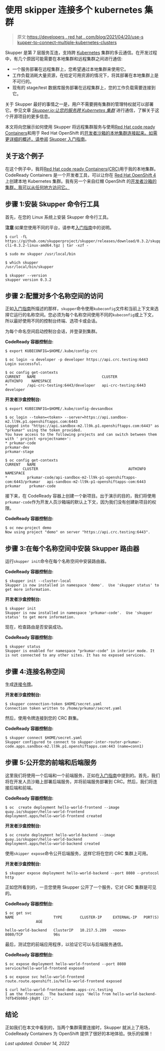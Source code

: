 # 使用 skipper 连接多个 kubernetes 集群

> 原文:[https://developers . red hat . com/blog/2021/04/20/use-s kupper-to-connect-multiple-kubernetes-clusters](https://developers.redhat.com/blog/2021/04/20/use-skupper-to-connect-multiple-kubernetes-clusters)

Skupper 是第 7 层服务互连，支持跨 [Kubernetes](/topics/kubernetes/) 集群的多云通信。在开发过程中，有几个原因可能需要在本地集群和远程集群之间进行通信:

*   一个服务部署在远程集群上，您希望通过本地集群来使用它。
*   工作负载消耗大量资源，在给定可用资源的情况下，将其部署在本地集群上是不可行的。
*   现有的 stage/test 数据库服务部署在远程集群上，您的工作负载需要连接到它。

关于 Skupper 最好的事情之一是，用户不需要拥有集群的管理特权就可以部署它。参见文章 *[Skupper.io:让您的服务跨 Kubernetes 集群](https://developers.redhat.com/blog/2020/01/01/skupper-io-let-your-services-communicate-across-kubernetes-clusters/)* 进行通信，了解关于这个开源项目的更多信息。

本文将向您展示如何使用 Skupper 将远程集群服务与使用[Red Hat code ready Containers](/products/codeready-containers/overview)和用于 Red Hat OpenShift 的[开发者沙箱的本地集群连接起来。如需更详细的概述，请参阅](/developer-sandbox) [Skupper 入门指南](https://skupper.io/start/index.html)。

## 关于这个例子

在这个例子中，我将[Red Hat code ready Containers(CRC)](/products/codeready-containers/overview)用于我的本地集群。CodeReady Containers 是一个开发者工具，可以让你在 [Red Hat OpenShift 4](/products/openshift/overview) 上创建本地 Kubernetes 集群。我有另一个来自红帽 OpenShift 的[开发者沙箱的集群，我可以从任何地方访问它。](/developer-sandbox)

## 步骤 1:安装 Skupper 命令行工具

首先，在您的 Linux 系统上安装 Skupper 命令行工具。

**注意**:如果您使用不同的平台，请参考[入门指南](https://skupper.io/start/index.html#step-1-install-the-skupper-command-line-tool-in-your-environment)中的说明。

```
$ curl -fL https://github.com/skupperproject/skupper/releases/download/0.3.2/skupper-cli-0.3.2-linux-amd64.tgz | tar -xzf -

$ sudo mv skupper /usr/local/bin

$ which skupper 
/usr/local/bin/skupper

$ skupper --version
skupper version 0.3.2

```

## 步骤 2:配置对多个名称空间的访问

正如[入门指南](https://skupper.io/start/index.html#step-2-configure-access-to-multiple-namespaces)所描述的那样，`skupper`命令使用`kubeconfig`文件和当前上下文来选择它运行的名称空间。您必须为每个名称空间使用不同的`kubeconfig`或上下文，所以最好使用不同的控制台终端、选项卡或会话。

为每个命名空间启动控制台会话，并登录到集群。

**CodeReady 容器控制台:**

```
$ export KUBECONFIG=$HOME/.kube/config-crc

$ oc login -u developer -p developer https://api.crc.testing:6443
Login successful.

$ oc config get-contexts
CURRENT   NAME                              CLUSTER                AUTHINFO    NAMESPACE
*         /api-crc-testing:6443/developer   api-crc-testing:6443   developer

```

**开发者沙盒控制台:**

```
$ export KUBECONFIG=$HOME/.kube/config-devsandbox

$ oc login --token=<token> --server=https://api.sandbox-m2.ll9k.p1.openshiftapps.com:6443
Logged into "https://api.sandbox-m2.ll9k.p1.openshiftapps.com:6443" as "prkumar" using the token provided.
You have access to the following projects and can switch between them with ' project <projectname>':
* prkumar-code
prkumar-dev
prkumar-stage

$ oc config get-contexts
CURRENT   NAME                                                                 CLUSTER                                         AUTHINFO   NAMESPACE
*         prkumar-code/api-sandbox-m2-ll9k-p1-openshiftapps-com:6443/prkumar   api-sandbox-m2-ll9k-p1-openshiftapps-com:6443   prkumar    prkumar-code

```

接下来，在 CodeReady 容器上创建一个新项目。出于演示的目的，我们将使用`prkumar-code`作为开发人员沙箱端的默认上下文，因为我们没有创建新项目的权限。

**CodeReady 容器控制台:**

```
$ oc new-project demo
Now using project "demo" on server "https://api.crc.testing:6443".

```

## 步骤 3:在每个名称空间中安装 Skupper 路由器

运行`skupper init`命令在每个名称空间中安装路由器。

**CodeReady 容器控制台:**

```
$ skupper init --cluster-local
Skupper is now installed in namespace 'demo'.  Use 'skupper status' to get more information.
```

**开发者沙盒控制台:**

```
$ skupper init
Skupper is now installed in namespace 'prkumar-code'.  Use 'skupper status' to get more information.
```

现在，检查路由是否安装成功。

**CodeReady 容器控制台:**

```
$ skupper status
Skupper is enabled for namespace "prkumar-code" in interior mode. It is not connected to any other sites. It has no exposed services.

```

## 步骤 4:连接名称空间

生成[连接令牌](https://skupper.io/start/index.html#step-4-link-your-namespaces)。

**开发者沙盒控制台:**

```
$ skupper connection-token $HOME/secret.yaml
Connection token written to /home/prkumar/secret.yaml

```

然后，使用令牌连接到您的 CRC 群集。

**CodeReady 容器控制台:**

```
$ skupper connect $HOME/secret.yaml
Skupper configured to connect to skupper-inter-router-prkumar-code.apps.sandbox-m2.ll9k.p1.openshiftapps.com:443 (name=conn1)
```

## 步骤 5:公开您的前端和后端服务

这里我们将使用一个后端和一个前端服务，正如在[入门指南](https://skupper.io/start/index.html#step-5-expose-your-services)中提到的。首先，我们将在开发人员沙箱上部署后端服务，并将前端服务部署到 CRC。然后，我们将连接后端和前端。

**CodeReady 容器控制台:**

```
$ oc  create deployment hello-world-frontend --image quay.io/skupper/hello-world-frontend
deployment.apps/hello-world-frontend created

```

**开发者沙盒控制台:**

```
$ oc create deployment hello-world-backend --image quay.io/skupper/hello-world-backend
deployment.apps/hello-world-backend created

```

使用`skipper expose`命令公开后端服务，这样它将在您的 CRC 集群上可用。

**开发者沙盒控制台:**

```
$ skupper expose deployment hello-world-backend --port 8080 --protocol http
```

正如您所看到的，一旦您使用 Skupper 公开了一个服务，它对 CRC 集群是可见的。

**CodeReady 容器控制台:**

```
$ oc get svc
NAME                  TYPE        CLUSTER-IP     EXTERNAL-IP   PORT(S)               AGE

hello-world-backend   ClusterIP   10.217.5.209   <none>        8080/TCP              96s

```

最后，测试您的前端应用程序，以验证它可以与后端服务通信。

**CodeReady 容器控制台:**

```
$ oc expose deployment hello-world-frontend --port 8080
service/hello-world-frontend exposed

$ oc expose svc hello-world-frontend
route.route.openshift.io/hello-world-frontend exposed

$ curl hello-world-frontend-demo.apps-crc.testing
I am the frontend.  The backend says 'Hello from hello-world-backend-7dfb45b98d-j8q8t (2)'.

```

## 结论

正如我们在本文中看到的，当两个集群需要连接时，Skupper 就派上了用场，CodeReady Containers 为 OpenShift 提供了很好的本地体验。快乐的偷懒！

*Last updated: October 14, 2022*